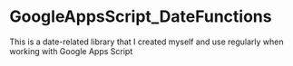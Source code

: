 # GoogleAppsScript_DateFunctions
This is a date-related library that I created myself and use regularly when working with Google Apps Script
